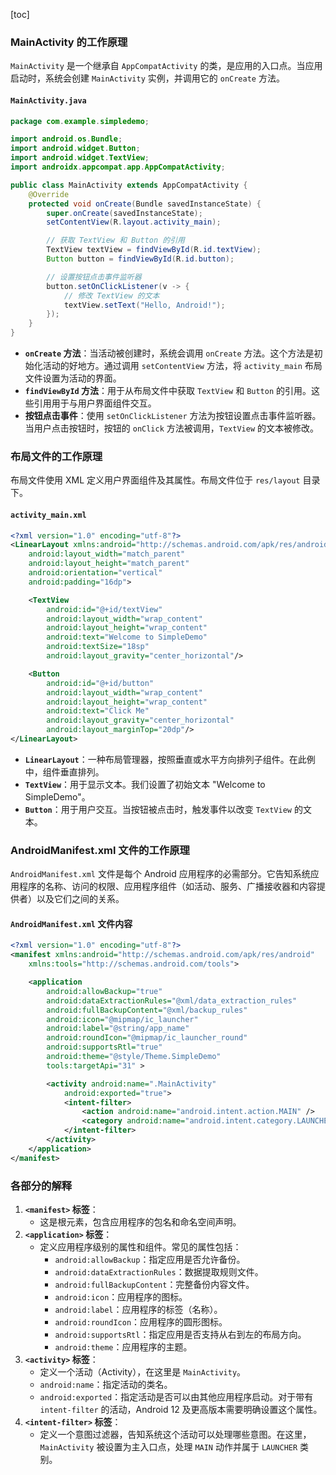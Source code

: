 [toc]

### MainActivity 的工作原理

`MainActivity` 是一个继承自 `AppCompatActivity` 的类，是应用的入口点。当应用启动时，系统会创建 `MainActivity` 实例，并调用它的 `onCreate` 方法。

#### `MainActivity.java`

```java
package com.example.simpledemo;

import android.os.Bundle;
import android.widget.Button;
import android.widget.TextView;
import androidx.appcompat.app.AppCompatActivity;

public class MainActivity extends AppCompatActivity {
    @Override
    protected void onCreate(Bundle savedInstanceState) {
        super.onCreate(savedInstanceState);
        setContentView(R.layout.activity_main);

        // 获取 TextView 和 Button 的引用
        TextView textView = findViewById(R.id.textView);
        Button button = findViewById(R.id.button);

        // 设置按钮点击事件监听器
        button.setOnClickListener(v -> {
            // 修改 TextView 的文本
            textView.setText("Hello, Android!");
        });
    }
}
```

- **`onCreate` 方法**：当活动被创建时，系统会调用 `onCreate` 方法。这个方法是初始化活动的好地方。通过调用 `setContentView` 方法，将 `activity_main` 布局文件设置为活动的界面。
- **`findViewById` 方法**：用于从布局文件中获取 `TextView` 和 `Button` 的引用。这些引用用于与用户界面组件交互。
- **按钮点击事件**：使用 `setOnClickListener` 方法为按钮设置点击事件监听器。当用户点击按钮时，按钮的 `onClick` 方法被调用，`TextView` 的文本被修改。

### 布局文件的工作原理

布局文件使用 XML 定义用户界面组件及其属性。布局文件位于 `res/layout` 目录下。

#### `activity_main.xml`

```xml
<?xml version="1.0" encoding="utf-8"?>
<LinearLayout xmlns:android="http://schemas.android.com/apk/res/android"
    android:layout_width="match_parent"
    android:layout_height="match_parent"
    android:orientation="vertical"
    android:padding="16dp">

    <TextView
        android:id="@+id/textView"
        android:layout_width="wrap_content"
        android:layout_height="wrap_content"
        android:text="Welcome to SimpleDemo"
        android:textSize="18sp"
        android:layout_gravity="center_horizontal"/>

    <Button
        android:id="@+id/button"
        android:layout_width="wrap_content"
        android:layout_height="wrap_content"
        android:text="Click Me"
        android:layout_gravity="center_horizontal"
        android:layout_marginTop="20dp"/>
</LinearLayout>
```

- **`LinearLayout`**：一种布局管理器，按照垂直或水平方向排列子组件。在此例中，组件垂直排列。
- **`TextView`**：用于显示文本。我们设置了初始文本 "Welcome to SimpleDemo"。
- **`Button`**：用于用户交互。当按钮被点击时，触发事件以改变 `TextView` 的文本。



### AndroidManifest.xml 文件的工作原理

`AndroidManifest.xml` 文件是每个 Android 应用程序的必需部分。它告知系统应用程序的名称、访问的权限、应用程序组件（如活动、服务、广播接收器和内容提供者）以及它们之间的关系。

#### `AndroidManifest.xml` 文件内容

```xml
<?xml version="1.0" encoding="utf-8"?>
<manifest xmlns:android="http://schemas.android.com/apk/res/android"
    xmlns:tools="http://schemas.android.com/tools">

    <application
        android:allowBackup="true"
        android:dataExtractionRules="@xml/data_extraction_rules"
        android:fullBackupContent="@xml/backup_rules"
        android:icon="@mipmap/ic_launcher"
        android:label="@string/app_name"
        android:roundIcon="@mipmap/ic_launcher_round"
        android:supportsRtl="true"
        android:theme="@style/Theme.SimpleDemo"
        tools:targetApi="31" >

        <activity android:name=".MainActivity"
            android:exported="true">
            <intent-filter>
                <action android:name="android.intent.action.MAIN" />
                <category android:name="android.intent.category.LAUNCHER" />
            </intent-filter>
        </activity>
    </application>
</manifest>
```

### 各部分的解释

1. **`<manifest>` 标签**：
   - 这是根元素，包含应用程序的包名和命名空间声明。
2. **`<application>` 标签**：
   - 定义应用程序级别的属性和组件。常见的属性包括：
     - `android:allowBackup`：指定应用是否允许备份。
     - `android:dataExtractionRules`：数据提取规则文件。
     - `android:fullBackupContent`：完整备份内容文件。
     - `android:icon`：应用程序的图标。
     - `android:label`：应用程序的标签（名称）。
     - `android:roundIcon`：应用程序的圆形图标。
     - `android:supportsRtl`：指定应用是否支持从右到左的布局方向。
     - `android:theme`：应用程序的主题。
3. **`<activity>` 标签**：
   - 定义一个活动（Activity），在这里是 `MainActivity`。
   - `android:name`：指定活动的类名。
   - `android:exported`：指定活动是否可以由其他应用程序启动。对于带有 `intent-filter` 的活动，Android 12 及更高版本需要明确设置这个属性。
4. **`<intent-filter>` 标签**：
   - 定义一个意图过滤器，告知系统这个活动可以处理哪些意图。在这里，`MainActivity` 被设置为主入口点，处理 `MAIN` 动作并属于 `LAUNCHER` 类别。